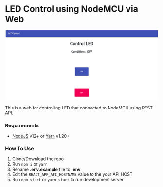 # LED Control using NodeMCU via Web

<div align="center">
    <img src="preview.png" width=500>
</div>

This is a web for controlling LED that connected to NodeMCU using REST API.

### Requirements

* [NodeJS](https://nodejs.org/en/) v12+ or [Yarn](https://classic.yarnpkg.com/en/docs/install) v1.20+

### How To Use

1. Clone/Download the repo
2. Run `npm i` or `yarn`
3. Rename **.env.example** file to **.env**
4. Edit the `REACT_APP_API_HOSTNAME` value to the your API HOST
5. Run `npm start` or `yarn start` to run development server
